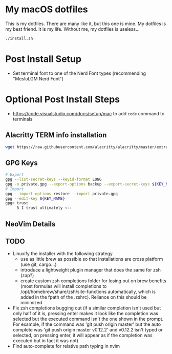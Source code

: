 # My macOS dotfiles
This is my dotfiles.  There are many like it, but this one is mine.  My dotfiles is my best friend.  It is my life.  Without me, my dotfiles is useless...

```sh
./install.sh
```

# Post Install Setup 
- Set terminal font to one of the Nerd Font types (recommending "MesloLGM Nerd Font")

# Optional Post Install Steps
- https://code.visualstudio.com/docs/setup/mac to add ```code``` command to terminals


## Alacritty TERM info installation
```sh
wget https://raw.githubusercontent.com/alacritty/alacritty/master/extra/alacritty.info && tic -xe alacritty,alacritty-direct alacritty.info && rm alacritty.info
```

## GPG Keys
```sh
# Export
gpg --list-secret-keys --keyid-format LONG
gpg -o private.gpg --export-options backup --export-secret-keys ${KEY_NAME}
# Import
gpg --import-options restore --import private.gpg
gpg --edit-key ${KEY_NAME}
gpg> trust
     5 I trust ultimately <--
```

## NeoVim Details

## TODO 
- Linuxify the installer with the following strategy
    - use as little brew as possible so that installations are cross platform (use git, cargo...)
    - introduce a lightweight plugin manager that does the same for zsh (zap?)
    - create custom zsh completions folder for losing out on brew benefits (most formulas will
    install completions to /opt/homebrew/share/zsh/site-functions automatically, which is added in
    the fpath of the .zshrc).  Reliance on this should be minimized
- Fix zsh completions bugging out (if a similar completion isn't used but only half of it is, 
pressing enter makes it look like the completion was selected but the executed command isn't the
one shown in the prompt.  For example, if the command was 'git push origin master' but the auto
complete was 'git push origin master v0.12.2' and v0.12.2 isn't typed or selected, on pressing
enter, it will appear as if the completion was executed but in fact it was not)
- Find auto-complete for relative path typing in nvim
